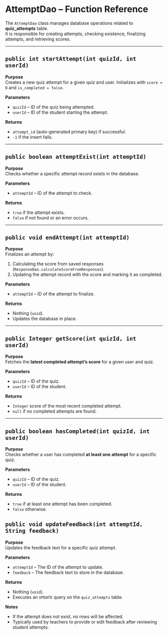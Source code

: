 # AttemptDao – Function Reference

The `AttemptDao` class manages database operations related to **quiz_attempts** table.  
It is responsible for creating attempts, checking existence, finalizing attempts, and retrieving scores.

---

## `public int startAttempt(int quizId, int userId)`

**Purpose**  
Creates a new quiz attempt for a given quiz and user. Initializes with `score = 0` and `is_completed = false`.

**Parameters**
- `quizId` – ID of the quiz being attempted.
- `userId` – ID of the student starting the attempt.

**Returns**
- `attempt_id` (auto-generated primary key) if successful.
- `-1` if the insert fails.

---

## `public boolean attemptExist(int attemptId)`

**Purpose**  
Checks whether a specific attempt record exists in the database.

**Parameters**
- `attemptId` – ID of the attempt to check.

**Returns**
- `true` if the attempt exists.
- `false` if not found or an error occurs.

---

## `public void endAttempt(int attemptId)`

**Purpose**  
Finalizes an attempt by:
1. Calculating the score from saved responses (`ResponseDao.calculateScoreFromResponses`).
2. Updating the attempt record with the score and marking it as completed.

**Parameters**
- `attemptId` – ID of the attempt to finalize.

**Returns**
- Nothing (`void`).
- Updates the database in place.

---

## `public Integer getScore(int quizId, int userId)`

**Purpose**  
Fetches the **latest completed attempt’s score** for a given user and quiz.

**Parameters**
- `quizId` – ID of the quiz.
- `userId` – ID of the student.

**Returns**
- `Integer` score of the most recent completed attempt.
- `null` if no completed attempts are found.

---

## `public boolean hasCompleted(int quizId, int userId)`

**Purpose**  
Checks whether a user has completed **at least one attempt** for a specific quiz.

**Parameters**
- `quizId` – ID of the quiz.
- `userId` – ID of the student.

**Returns**
- `true` if at least one attempt has been completed.
- `false` otherwise.  

## `public void updateFeedback(int attemptId, String feedback)`

**Purpose**  
Updates the feedback text for a specific quiz attempt.

**Parameters**
- `attemptId` – The ID of the attempt to update.
- `feedback` – The feedback text to store in the database.

**Returns**
- Nothing (`void`).
- Executes an `UPDATE` query on the `quiz_attempts` table.

**Notes**
- If the attempt does not exist, no rows will be affected.
- Typically used by teachers to provide or edit feedback after reviewing student attempts.
